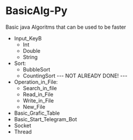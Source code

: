 # BasicAlg-Py
Basic java Algoritms that can be used to be faster

  - Input_KeyB
    - Int
    - Double
    - String
  - Sort:
    - BubbleSort
    - CountingSort
                                                          ---  NOT ALREADY DONE!  ---
  - Operation_in_File:
    - Search_in_file
    - Read_in_File
    - Write_in_File
    - New_File
  - Basic_Grafic_Table
  - Basic_Start_Telegram_Bot
  - Socket
  - Thread
